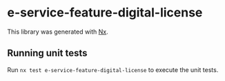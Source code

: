 # e-service-feature-digital-license

This library was generated with [Nx](https://nx.dev).

## Running unit tests

Run `nx test e-service-feature-digital-license` to execute the unit tests.

